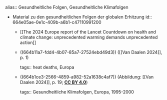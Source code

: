 alias:: Gesundheitliche Folgen, Gesundheitliche Klimafolgen

- Material zu den gesundheitlichen Folgen der globalen Erhitzung
  id:: 664e05ae-0e1c-409b-a6b1-c47110991200
	- [[The 2024 Europe report of the Lancet Countdown on health and climate change: unprecedented warming demands unprecedented action]]
	- ((664b11a7-fdd4-4b07-85a7-27524ebd49d3)) ([[Van Daalen 2024]], p. 1)
	  
	  tags:: heat deaths, Europa
	- ((664b1ce3-2566-4859-a982-52a1638c4af7)) (Abbildung: [[Van Daalen 2024]], p. 19; [**CC BY 4.0**](https://creativecommons.org/licenses/by/4.0/legalcode.en))
	  
	  
	  
	  tags:: Gesundheitliche Klimafolgen, Europa, 1995-2000